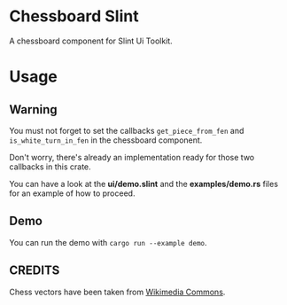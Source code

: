 # Chessboard Slint

A chessboard component for Slint Ui Toolkit.

# Usage

## Warning

You must not forget to set the callbacks `get_piece_from_fen` and `is_white_turn_in_fen` in the chessboard component.

Don't worry, there's already an implementation ready for those two callbacks in this crate. 

You can have a look at the **ui/demo.slint** and the **examples/demo.rs** files for an example of how to proceed.

## Demo

You can run the demo with `cargo run --example demo`.

## CREDITS

Chess vectors have been taken from [Wikimedia Commons](https://commons.wikimedia.org/wiki/Category:SVG_chess_pieces).

